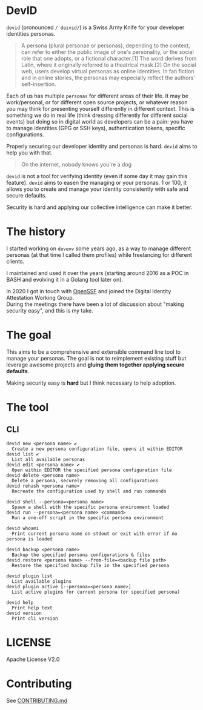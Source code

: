 # DevID

`devid` (pronounced `/ˈdeɪvɪd/`) is a Swiss Army Knife for your developer identities personas.

> A persona (plural personae or personas), depending to the context, can refer to either the public image of one's personality, or the social role that one adopts, or a fictional character.[1] The word derives from Latin, where it originally referred to a theatrical mask.[2] On the social web, users develop virtual personas as online identities. In fan fiction and in online stories, the personas may especially reflect the authors' self-insertion.

Each of us has multiple `personas` for different areas of their life. It may be work/personal, or for different open
source projects, or whatever reason you may think for presenting yourself differently in different context. This is
something we do in real life (think dressing differently for different social events) but doing so in digital
world as developers can be a pain: you have to manage identities (GPG or SSH keys), authentication tokens, specific
configurations.

Properly securing our developer identity and personas is hard. `devid` aims to help you with that.

> On the internet, nobody knows you're a dog

`devid` is not a tool for verifying identity (even if some day it may gain this feature). `devid` aims to easen the
managing or your personas. 1 or 100, it allows you to create and manage your identity consistently with safe and secure
defaults.

Security is hard and applying our collective intelligence can make it better.

# The history

I started working on `devenv` some years ago, as a way to manage different personas (at that time I called them profiles) while freelancing for different clients.

I maintained and used it over the years (starting around 2016 as a POC in BASH and evolving it in a Golang tool later on).

In 2020 I got in touch with [OpenSSF](https://openssf.org/) and joined the Digital Identity Attestation Working Group.  
During the meetings there have been a lot of discussion about "making security easy", and this is my take.

# The goal

This aims to be a comprehensive and extensible command line tool to manage your personas. The goal is not to reimplement
existing stuff but leverage awesome projects and **gluing them together applying secure defaults**.

Making security easy is **hard** but I think necessary to help adoption.

# The tool

## CLI

```
devid new <persona name> ✔
  Create a new persona configuration file, opens it within EDITOR
devid list ✔
  List all available personas
devid edit <persona name> ✔
  Open within EDITOR the specified persona configuration file
devid delete <persona name>
  Delete a persona, securely removing all configurations
devid rehash <persona name>
  Recreate the configuration used by shell and run commands

devid shell --persona=<persona name>
  Spawn a shell with the specific persona environment loaded
devid run --persona=<persona name> <command>
  Run a one-off script in the specific persona environment

devid whoami
  Print current persona name on stdout or exit with error if no persona is loaded

devid backup <persona name>
  Backup the specified persona configurations & files
devid restore <persona name> --from-file=<backup file path>
  Restore the specified backup file in the specified persona

devid plugin list
  List available plugins
devid plugin active [--persona=<persona name>]
  List active plugins for current persona (or specified persona)

devid help
  Print help text
devid version
  Print cli version
```

# LICENSE

Apache License V2.0

# Contributing

See [CONTRIBUTING.md](CONTRIBUTING.md)
